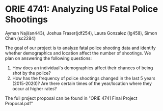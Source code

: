 # ORIE 4741: Analyzing US Fatal Police Shootings

Ayman Naji(an443), Joshua Fraser(jdf254), Laura Gonzalez (lg458), Simon Chen (sc2284)


The goal of our project is to analyze fatal police shooting data and identify whether demographics and location affect the number of shootings. We plan on answering the following questions: 

  1. How does an individual's demographics affect their chances of being shot by the police?  
  2. How has the frequency of police shootings changed in the last 5 years (2015-2020)? Are there certain times of the year/location where they occur at higher rates? 



The full project proposal can be found in "ORIE 4741 Final Project Proposal.pdf"



